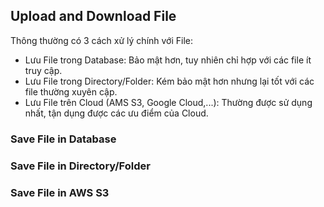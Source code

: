 ## Upload and Download File

Thông thường có 3 cách xử lý chính với File:
- Lưu File trong Database: Bảo mật hơn, tuy nhiên chỉ hợp với các file ít truy cập.
- Lưu File trong Directory/Folder: Kém bảo mật hơn nhưng lại tốt với các file thường xuyên cập.
- Lưu File trên Cloud (AMS S3, Google Cloud,...): Thường được sử dụng nhất, tận dụng được các ưu điểm của Cloud.

### Save File in Database

### Save File in Directory/Folder

### Save File in AWS S3